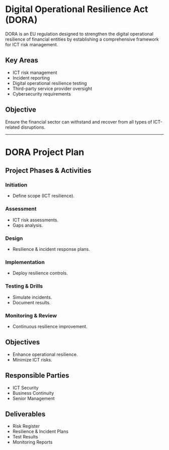 # Digital Operational Resilience Act (DORA)

DORA is an EU regulation designed to strengthen the digital operational resilience of financial entities by establishing a comprehensive framework for ICT risk management.

## Key Areas
- ICT risk management
- Incident reporting
- Digital operational resilience testing
- Third-party service provider oversight
- Cybersecurity requirements

## Objective
Ensure the financial sector can withstand and recover from all types of ICT-related disruptions.

---

# DORA Project Plan

## Project Phases & Activities

### Initiation
- Define scope (ICT resilience).

### Assessment
- ICT risk assessments.
- Gaps analysis.

### Design
- Resilience & incident response plans.

### Implementation
- Deploy resilience controls.

### Testing & Drills
- Simulate incidents.
- Document results.

### Monitoring & Review
- Continuous resilience improvement.

## Objectives
- Enhance operational resilience.
- Minimize ICT risks.

## Responsible Parties
- ICT Security
- Business Continuity
- Senior Management

## Deliverables
- Risk Register
- Resilience & Incident Plans
- Test Results
- Monitoring Reports

